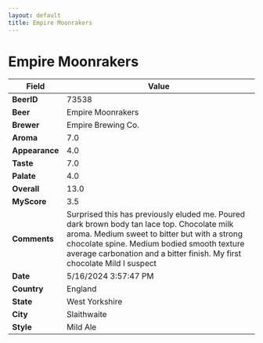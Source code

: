 ```yaml
---
layout: default
title: Empire Moonrakers
---
```


# Empire Moonrakers

| Field         | Value     |
|---------------|-----------|
| **BeerID** | 73538 |
| **Beer** | Empire Moonrakers |
| **Brewer** | Empire Brewing Co. |
| **Aroma** | 7.0 |
| **Appearance** | 4.0 |
| **Taste** | 7.0 |
| **Palate** | 4.0 |
| **Overall** | 13.0 |
| **MyScore** | 3.5 |
| **Comments** | Surprised this has previously eluded me. Poured dark brown body tan lace top. Chocolate milk aroma. Medium sweet to bitter but with a strong chocolate spine. Medium bodied smooth texture average carbonation and a bitter finish. My first chocolate Mild I suspect  |
| **Date** | 5/16/2024 3:57:47 PM |
| **Country** | England |
| **State** | West Yorkshire |
| **City** | Slaithwaite |
| **Style** | Mild Ale |
